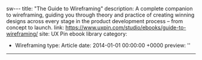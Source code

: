 sw---
title: "The Guide to Wireframing"
description: A complete companion to wireframing, guiding you through theory and practice
  of creating winning designs across every stage in the product development process
  – from concept to launch.
link: https://www.uxpin.com/studio/ebooks/guide-to-wireframing/
site: UX Pin ebook library
category:
- Wireframing
type: Article
date: 2014-01-01 00:00:00 +0000
preview: ''

---
